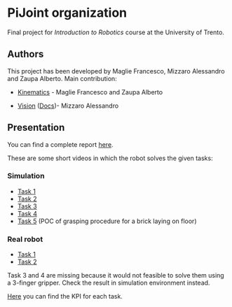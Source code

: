 # PiJoint organization

Final project for *Introduction to Robotics* course at the University of Trento.

## Authors

This project has been developed by Maglie Francesco, Mizzaro Alessandro and Zaupa Alberto. Main contribution:

* [Kinematics](https://github.com/PiJoint/kinematics) - Maglie Francesco and Zaupa Alberto

* [Vision](https://github.com/PiJoint/vision) ([Docs](https://pijoint.github.io/vision/))- Mizzaro Alessandro


## Presentation

You can find a complete report [here](https://github.com/PiJoint/.github/blob/c0e70e51a7e3f90850194614737159c48bb8a814/rhobot.pdf).

These are some short videos in which the robot solves the given tasks:

### Simulation
* [Task 1](https://drive.google.com/file/d/1u2TUx-mUK28IfNWy0ItYKB3EjjXxG2_W/view?usp=share_link)
* [Task 2](https://drive.google.com/file/d/1Ks8CZbohPYnA6k6dQLo3DWOuSQ5a-EOI/view?usp=share_link)
* [Task 3](https://drive.google.com/file/d/1W11hGWN_4gtHUshdAIUyurBVpIOGLbQP/view?usp=share_link)
* [Task 4](https://drive.google.com/file/d/1SEmpk7_d9lO26YRXSuo0aKF0_ojKqugH/view?usp=share_link)
* [Task 5](https://drive.google.com/file/d/1Lh0LkuJzD5pJzFgIm5w7D76btxFPLni-/view?usp=share_link) (POC of grasping procedure for a brick laying on floor)

### Real robot
* [Task 1](https://drive.google.com/file/d/1byMInpfqK3e08bXOvK3dfaLifLhjyCl4/view?usp=share_link)
* [Task 2](https://drive.google.com/file/d/10iPSe-9GrLAGQMs4c7AHCiJnt1atYlok/view?usp=share_link)

Task 3 and 4 are missing because it would not feasible to solve them using a 3-finger gripper. Check the result in simulation environment instead.

[Here](https://github.com/PiJoint/.github/blob/main/kpi.md) you can find the KPI for each task.
